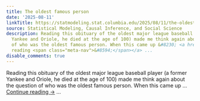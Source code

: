 ```yaml
---
title: The oldest famous person
date: '2025-08-11'
linkTitle: https://statmodeling.stat.columbia.edu/2025/08/11/the-oldest-famous-person-2/
source: Statistical Modeling, Causal Inference, and Social Science
description: Reading this obituary of the oldest major league baseball player (a former
  Yankee and Oriole, he died at the age of 100) made me think again about the question
  of who was the oldest famous person. When this came up &#8230; <a href="https://statmodeling.stat.columbia.edu/2025/08/11/the-oldest-famous-person-2/">Continue
  reading <span class="meta-nav">&#8594;</span></a> ...
disable_comments: true
---
```

Reading this obituary of the oldest major league baseball player (a former Yankee and Oriole, he died at the age of 100) made me think again about the question of who was the oldest famous person. When this came up &#8230; <a href="https://statmodeling.stat.columbia.edu/2025/08/11/the-oldest-famous-person-2/">Continue reading <span class="meta-nav">&#8594;</span></a> ...